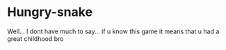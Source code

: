 # Hungry-snake
Well... I dont have much to say... if u know this game it means that u had a great childhood bro

